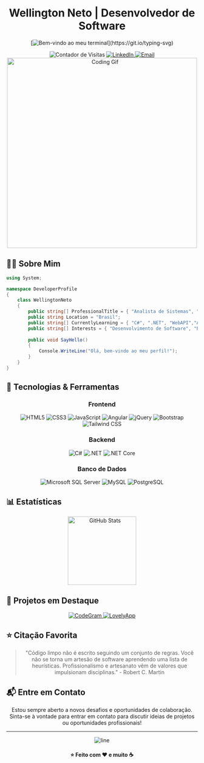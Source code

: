 <div align="center">
  
  # Wellington Neto | Desenvolvedor de Software
  
  [![Bem-vindo ao meu terminal](https://readme-typing-svg.herokuapp.com?font=JetBrains+Mono&size=30&duration=3000&pause=1000&color=00FF00&center=true&vCenter=true&width=600&lines=Loading+System...;System+Initialized;Access+Granted;Hello+World+Program+Executed;Wellington.exe+is+Running;root%40wellington-dev%3A~%24+_)](https://git.io/typing-svg)

  <img src="https://komarev.com/ghpvc/?username=net0well&style=for-the-badge&color=blue" alt="Contador de Visitas" />
  
  <a href="https://www.linkedin.com/in/devwneto/" target="_blank">
    <img src="https://img.shields.io/badge/LinkedIn-0077B5?style=for-the-badge&logo=linkedin&logoColor=white" alt="LinkedIn" />
  </a>
  <a href="mailto:wellingtonalneto@gmail.com">
    <img src="https://img.shields.io/badge/Email-D14836?style=for-the-badge&logo=gmail&logoColor=white" alt="Email" />
  </a>
  
</div>

<div align="center">
  <img src="https://media.giphy.com/media/MC6eSuC3yypCU/giphy.gif" alt="Coding Gif" width="500" />
</div>

## 👨‍💻 Sobre Mim

```csharp
using System;

namespace DeveloperProfile
{
    class WellingtonNeto
    {
        public string[] ProfessionalTitle = { "Analista de Sistemas", "Desenvolvedor Full Stack", "Desenvolvedor Backend" };
        public string Location = "Brasil";
        public string[] CurrentlyLearning = { "C#", ".NET", "WebAPI","ASP.NET MVC", "WebServices", "JavaScript", "jQuery", "Angular", "Arquitetura de Software","Dart", "Flutter" };
        public string[] Interests = { "Desenvolvimento de Software", "Projetos Open-source", "Computer", "Games"};
        
        public void SayHello()
        {
            Console.WriteLine("Olá, bem-vindo ao meu perfil!");
        }
    }
}
```

## 🚀 Tecnologias & Ferramentas

<div align="center">
  
  ### Frontend
  ![HTML5](https://img.shields.io/badge/HTML5-E34F26?style=for-the-badge&logo=html5&logoColor=white)
  ![CSS3](https://img.shields.io/badge/CSS3-1572B6?style=for-the-badge&logo=css3&logoColor=white)
  ![JavaScript](https://img.shields.io/badge/JavaScript-F7DF1E?style=for-the-badge&logo=javascript&logoColor=black)
  ![Angular](https://img.shields.io/badge/Angular-DD0031?style=for-the-badge&logo=angular&logoColor=white)
  ![jQuery](https://img.shields.io/badge/jQuery-0769AD?style=for-the-badge&logo=jquery&logoColor=white)
  ![Bootstrap](https://img.shields.io/badge/Bootstrap-563D7C?style=for-the-badge&logo=bootstrap&logoColor=white)
  ![Tailwind CSS](https://img.shields.io/badge/Tailwind_CSS-38B2AC?style=for-the-badge&logo=tailwind-css&logoColor=white)
  
  ### Backend
  ![C#](https://img.shields.io/badge/C%23-239120?style=for-the-badge&logo=c-sharp&logoColor=white)
  ![.NET](https://img.shields.io/badge/.NET-512BD4?style=for-the-badge&logo=dotnet&logoColor=white)
  ![.NET Core](https://img.shields.io/badge/.NET_Core-512BD4?style=for-the-badge&logo=dotnet&logoColor=white)
  
  ### Banco de Dados
  ![Microsoft SQL Server](https://img.shields.io/badge/Microsoft_SQL_Server-CC2927?style=for-the-badge&logo=microsoft-sql-server&logoColor=white)
  ![MySQL](https://img.shields.io/badge/MySQL-005C84?style=for-the-badge&logo=mysql&logoColor=white)
  ![PostgreSQL](https://img.shields.io/badge/PostgreSQL-316192?style=for-the-badge&logo=postgresql&logoColor=white)
  
</div>

## 📊 Estatísticas

<div align="center">
  <img src="https://github-readme-stats.vercel.app/api?username=net0well&show_icons=true&theme=tokyonight" alt="GitHub Stats" height="180em" />
</div>

## 🌟 Projetos em Destaque

<div align="center">
  <a href="https://github.com/net0well/CodeGram">
    <img src="https://github-readme-stats.vercel.app/api/pin/?username=net0well&repo=CodeGram&theme=tokyonight" alt="CodeGram" />
  </a>
  <a href="https://github.com/net0well/LovelyApp">
    <img src="https://github-readme-stats.vercel.app/api/pin/?username=net0well&repo=LovelyApp&theme=tokyonight" alt="LovelyApp" />
  </a>
</div>

## ⭐ Citação Favorita

<div align="center">
  
  > "Código limpo não é escrito seguindo um conjunto de regras. Você não se torna um artesão de software aprendendo uma lista de heurísticas. Profissionalismo e artesanato vêm de valores que impulsionam disciplinas." - Robert C. Martin

</div>

## 📬 Entre em Contato

<div align="center">
  <p>Estou sempre aberto a novos desafios e oportunidades de colaboração. Sinta-se à vontade para entrar em contato para discutir ideias de projetos ou oportunidades profissionais!</p>
</div>

---

<div align="center">
  <img src="https://raw.githubusercontent.com/andreasbm/readme/master/assets/lines/colored.png" alt="line" />
  <h4>⭐ Feito com ❤️ e muito ☕</h4>
</div>
